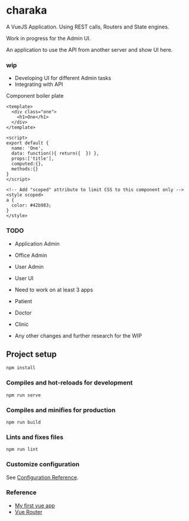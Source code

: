 # charaka

A VueJS Application. Using REST calls, Routers and State engines.

Work in progress for the Admin UI.

An application to use the API from another server and show UI here.

### wip
 - Developing UI for different Admin tasks
 - Integrating with API 

Component boiler plate

```
<template>
  <div class="one">
    <h1>One</h1>
  </div>
</template>

<script>
export default {
  name: 'One',
  data: function(){ return({  }) },
  props:['title'],
  computed:{},
  methods:{}
}
</script>

<!-- Add "scoped" attribute to limit CSS to this component only -->
<style scoped>
a {
  color: #42b983;
}
</style>
```

### TODO

 - Application Admin
 - Office Admin
 - User Admin
 - User UI

 - Need to work on at least 3 apps
  - Patient
  - Doctor
  - Clinic
 
 - Any other changes and further research for the WIP



## Project setup
```
npm install
```

### Compiles and hot-reloads for development
```
npm run serve
```

### Compiles and minifies for production
```
npm run build
```

### Lints and fixes files
```
npm run lint
```

### Customize configuration
See [Configuration Reference](https://cli.vuejs.org/config/).


### Reference

 - [My first vue app][1]
 - [Vue Router][v-2]

















[1]: https://github.com/saumya/Vue101
[v-2]: https://router.vuejs.org/